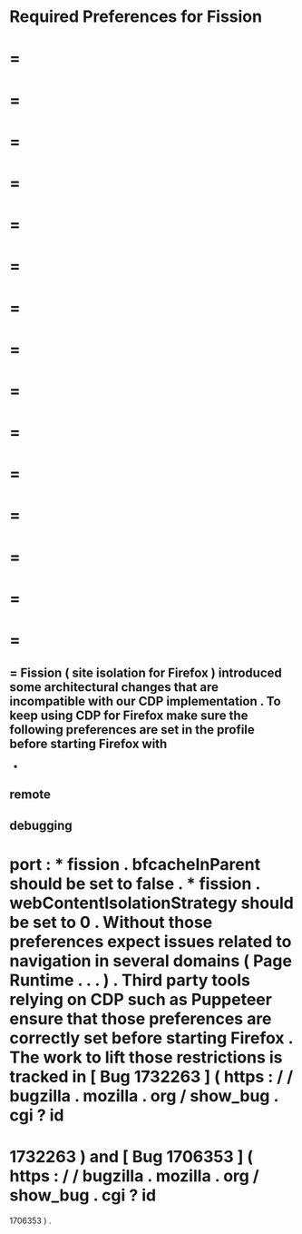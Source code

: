 Required
Preferences
for
Fission
=
=
=
=
=
=
=
=
=
=
=
=
=
=
=
=
=
=
=
=
=
=
=
=
=
=
=
=
=
=
=
=
Fission
(
site
isolation
for
Firefox
)
introduced
some
architectural
changes
that
are
incompatible
with
our
CDP
implementation
.
To
keep
using
CDP
for
Firefox
make
sure
the
following
preferences
are
set
in
the
profile
before
starting
Firefox
with
-
-
remote
-
debugging
-
port
:
*
fission
.
bfcacheInParent
should
be
set
to
false
.
*
fission
.
webContentIsolationStrategy
should
be
set
to
0
.
Without
those
preferences
expect
issues
related
to
navigation
in
several
domains
(
Page
Runtime
.
.
.
)
.
Third
party
tools
relying
on
CDP
such
as
Puppeteer
ensure
that
those
preferences
are
correctly
set
before
starting
Firefox
.
The
work
to
lift
those
restrictions
is
tracked
in
[
Bug
1732263
]
(
https
:
/
/
bugzilla
.
mozilla
.
org
/
show_bug
.
cgi
?
id
=
1732263
)
and
[
Bug
1706353
]
(
https
:
/
/
bugzilla
.
mozilla
.
org
/
show_bug
.
cgi
?
id
=
1706353
)
.
